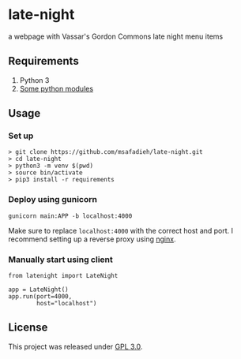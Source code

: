 # late-night
a webpage with Vassar's Gordon Commons late night menu items

## Requirements
1. Python 3
2. [Some python modules](requests.txt)

## Usage

### Set up
```
> git clone https://github.com/msafadieh/late-night.git
> cd late-night
> python3 -m venv $(pwd)
> source bin/activate
> pip3 install -r requirements
```
### Deploy using gunicorn
```
gunicorn main:APP -b localhost:4000
```
Make sure to replace `localhost:4000` with the correct host and port. I recommend setting up a reverse proxy using [nginx](https://nginx.org/).
### Manually start using client
```
from latenight import LateNight

app = LateNight()
app.run(port=4000,
        host="localhost")
```

## License
This project was released under [GPL 3.0](LICENSE).

